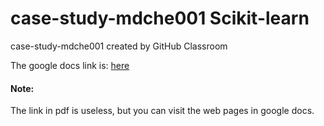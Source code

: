 # case-study-mdche001 Scikit-learn
case-study-mdche001 created by GitHub Classroom

The google docs link is: [here](https://docs.google.com/document/d/1HA4tbPeQwhF8dc_qU6E3tQgcVn-3EJbUY5dAxYUZ2JE/edit?usp=sharing)

#### Note: 
The link in pdf is useless, but you can visit the web pages in google docs. 
